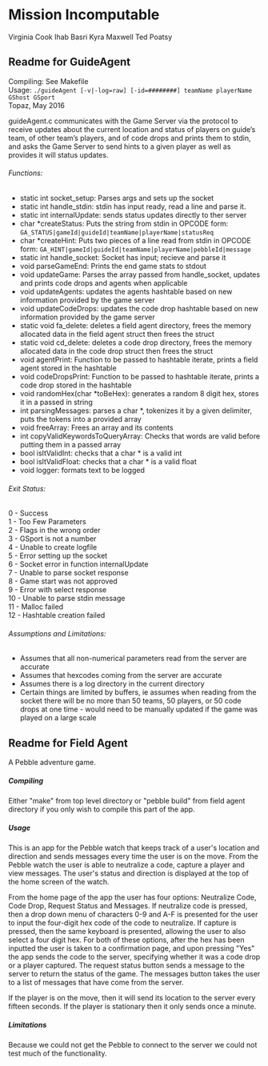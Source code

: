 # Mission Incomputable
Virginia Cook Ihab Basri Kyra Maxwell Ted Poatsy
## Readme for GuideAgent 
Compiling: See Makefile  
Usage: `./guideAgent [-v|-log=raw] [-id=########] teamName playerName GShost GSport`  
Topaz, May 2016

guideAgent.c communicates with the Game Server via the protocol to receive updates about the current location and status of players on guide’s team, of other team’s players, and of code drops and prints them to stdin, and asks the Game Server to send hints to a given player as well as provides it will status updates.

###### Functions:
- static int socket_setup: Parses args and sets up the socket
- static int handle_stdin: stdin has input ready, read a line and parse it.
- static int internalUpdate: sends status updates directly to ther server
- char *createStatus: Puts the string from stdin in OPCODE form: `GA_STATUS|gameId|guideId|teamName|playerName|statusReq`
- char *createHint: Puts two pieces of a line read from stdin in OPCODE form: `GA_HINT|gameId|guideId|teamName|playerName|pebbleId|message`
- static int handle_socket: Socket has input; recieve and parse it
- void parseGameEnd: Prints the end game stats to stdout
- void updateGame: Parses the array passed from handle_socket, updates and prints code drops and agents when applicable
- void updateAgents: updates the agents hashtable based on new information provided by the game server
- void updateCodeDrops: updates the code drop hashtable based on new information provided by the game server
- static void fa_delete: deletes a field agent directory, frees the memory allocated data in the field agent struct then frees the struct
- static void cd_delete: deletes a code drop directory, frees the memory allocated data in the code drop struct then frees the struct
- void agentPrint: Function to be passed to hashtable iterate, prints a field agent stored in the hashtable
- void codeDropsPrint: Function to be passed to hashtable iterate, prints a code drop stored in the hashtable
- void randomHex(char *toBeHex): generates a random 8 digit hex, stores it in a passed in string
- int parsingMessages: parses a char *, tokenizes it by a given delimiter, puts the tokens into a provided array
- void freeArray: Frees an array and its contents
- int copyValidKeywordsToQueryArray: Checks that words are valid before putting them in a passed array
- bool isItValidInt: checks that a char * is a valid int
- bool isItValidFloat: checks that a char * is a valid float
- void logger: formats text to be logged

###### Exit Status:
0 - Success  
1 - Too Few Parameters  
2 - Flags in the wrong order  
3 - GSport is not a number  
4 - Unable to create logfile  
5 - Error setting up the socket  
6 - Socket error in function internalUpdate  
7 - Unable to parse socket response  
8 - Game start was not approved  
9 - Error with select response  
10 - Unable to parse stdin message  
11 - Malloc failed  
12 - Hashtable creation failed  

###### Assumptions and Limitations:
- Assumes that all non-numerical parameters read from the server are accurate
- Assumes that hexcodes coming from the server are accurate
- Assumes there is a log directory in the current directory
- Certain things are limited by buffers, ie assumes when reading from the socket there will be no more than 50 teams, 50 players, or 50 code drops at one time - would need to be manually updated if the game was played on a large scale

## Readme for Field Agent
A Pebble adventure game. 

##### Compiling
Either "make" from top level directory or "pebble build" from field agent directory if you only wish to compile this part of the app. 

##### Usage
This is an app for the Pebble watch that keeps track of a user's location and direction and sends messages every time the user is on the move. From the Pebble watch the user is able to neutralize a code, capture a player and view messages. The user's status and direction is displayed at the top of the home screen of the watch. 

From the home page of the app the user has four options: Neutralize Code, Code Drop, Request Status and Messages. If neutralize code is pressed, then a drop down menu of characters 0-9 and A-F is presented for the user to input the four-digit hex code of the code to neutralize. If capture is pressed, then the same keyboard is presented, allowing the user to also select a four digit hex. For both of these options, after the hex has been inputted the user is taken to a confirmation page, and upon pressing "Yes" the app sends the code to the server, specifying whether it was a code drop or a player captured. The request status button sends a message to the server to return the status of the game. The messages button takes the user to a list of messages that have come from the server. 

If the player is on the move, then it will send its location to the server every fifteen seconds. If the player is stationary then it only sends once a minute. 

##### Limitations
Because we could not get the Pebble to connect to the server we could not test much of the functionality. 
